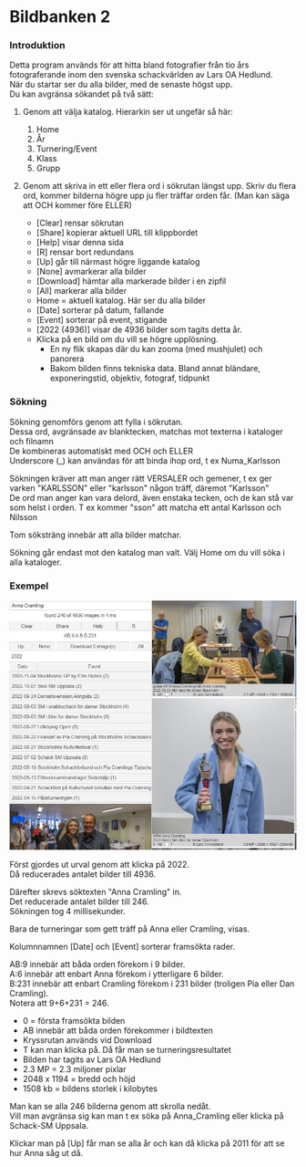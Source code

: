 # Bildbanken 2

### Introduktion

Detta program används för att hitta bland fotografier från tio års fotograferande inom den svenska schackvärlden av Lars OA Hedlund.  
När du startar ser du alla bilder, med de senaste högst upp.  
Du kan avgränsa sökandet på två sätt:

1. Genom att välja katalog. Hierarkin ser ut ungefär så här:
	1. Home
	2. År
	3. Turnering/Event
	4. Klass
	5. Grupp

2. Genom att skriva in ett eller flera ord i sökrutan längst upp.
	Skriv du flera ord, kommer bilderna högre upp ju fler träffar orden får.
	(Man kan säga att OCH kommer före ELLER)

	* [Clear] rensar sökrutan
	* [Share] kopierar aktuell URL till klippbordet
	* [Help] visar denna sida
	* [R] rensar bort redundans
	* [Up] går till närmast högre liggande katalog
	* [None] avmarkerar alla bilder
	* [Download] hämtar alla markerade bilder i en zipfil
	* [All] markerar alla bilder
	* Home = aktuell katalog. Här ser du alla bilder
	* [Date] sorterar på datum, fallande
	* [Event] sorterar på event, stigande
	* [2022 (4936)] visar de 4936 bilder som tagits detta år.
	* Klicka på en bild om du vill se högre upplösning. 
		* En ny flik skapas där du kan zooma (med mushjulet) och panorera
		* Bakom bilden finns tekniska data. Bland annat bländare, exponeringstid, objektiv, fotograf, tidpunkt

### Sökning

Sökning genomförs genom att fylla i sökrutan.  
Dessa ord, avgränsade av blanktecken, matchas mot texterna i kataloger och filnamn  
De kombineras automatiskt med OCH och ELLER  
Underscore (_) kan användas för att binda ihop ord, t ex Numa_Karlsson  

Sökningen kräver att man anger rätt VERSALER och gemener, t ex ger varken "KARLSSON" eller "karlsson" någon träff, däremot "Karlsson"  
De ord man anger kan vara delord, även enstaka tecken, och de kan stå var som helst i orden. T ex kommer "sson" att matcha ett antal Karlsson och Nilsson  

Tom söksträng innebär att alla bilder matchar.

Sökning går endast mot den katalog man valt. Välj Home om du vill söka i alla kataloger.

### Exempel

![Example](help.jpg)

Först gjordes ut urval genom att klicka på 2022.  
Då reducerades antalet bilder till 4936.  

Därefter skrevs söktexten "Anna Cramling" in.  
Det reducerade antalet bilder till 246.  
Sökningen tog 4 millisekunder.

Bara de turneringar som gett träff på Anna eller Cramling, visas.

Kolumnnamnen [Date] och [Event] sorterar framsökta rader.

AB:9 innebär att båda orden förekom i 9 bilder.  
A:6 innebär att enbart Anna förekom i ytterligare 6 bilder.  
B:231 innebär att enbart Cramling förekom i 231 bilder (troligen Pia eller Dan Cramling).  
Notera att 9+6+231 = 246.

* 0 = första framsökta bilden
* AB innebär att båda orden förekommer i bildtexten
* Kryssrutan används vid Download
* T kan man klicka på. Då får man se turneringsresultatet
* Bilden har tagits av Lars OA Hedlund
* 2.3 MP = 2.3 miljoner pixlar
* 2048 x 1194 = bredd och höjd
* 1508 kb = bildens storlek i kilobytes

Man kan se alla 246 bilderna genom att skrolla nedåt.  
Vill man avgränsa sig kan man t ex söka på Anna_Cramling eller klicka på Schack-SM Uppsala. 

Klickar man på [Up] får man se alla år och kan då klicka på 2011 för att se hur Anna såg ut då.